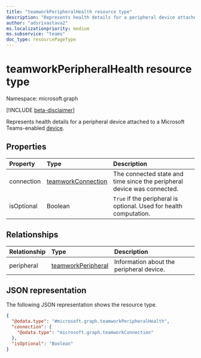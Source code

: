 ```yaml
---
title: "teamworkPeripheralHealth resource type"
description: "Represents health details for a peripheral device attached to a Microsoft Teams-enabled device."
author: "adsrivastava2"
ms.localizationpriority: medium
ms.subservice: "teams"
doc_type: resourcePageType
---
```


# teamworkPeripheralHealth resource type

Namespace: microsoft.graph

[!INCLUDE [beta-disclaimer](../../includes/beta-disclaimer.md)]

Represents health details for a peripheral device attached to a Microsoft Teams-enabled [device](../resources/teamworkdevice.md).

## Properties
|Property|Type|Description|
|:---|:---|:---|
|connection|[teamworkConnection](../resources/teamworkconnection.md)|The connected state and time since the peripheral device was connected.|
|isOptional|Boolean|`True` if the peripheral is optional. Used for health computation.|

## Relationships
|Relationship|Type|Description|
|:---|:---|:---|
|peripheral|[teamworkPeripheral](../resources/teamworkperipheral.md)|Information about the peripheral device.|

## JSON representation
The following JSON representation shows the resource type.
<!-- {
  "blockType": "resource",
  "@odata.type": "microsoft.graph.teamworkPeripheralHealth"
}
-->
``` json
{
  "@odata.type": "#microsoft.graph.teamworkPeripheralHealth",
  "connection": {
    "@odata.type": "microsoft.graph.teamworkConnection"
  },
  "isOptional": "Boolean"
}
```

